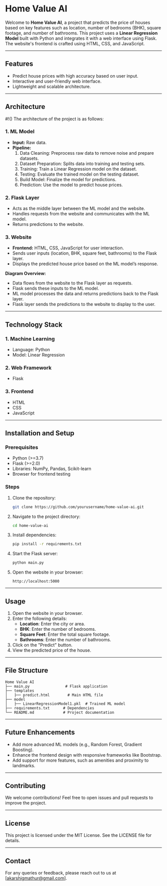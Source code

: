 # Home Value AI

Welcome to **Home Value AI**, a project that predicts the price of houses based on key features such as location, number of bedrooms (BHK), square footage, and number of bathrooms. This project uses a **Linear Regression Model** built with Python and integrates it with a web interface using Flask. The website's frontend is crafted using HTML, CSS, and JavaScript.

---

## Features
- Predict house prices with high accuracy based on user input.
- Interactive and user-friendly web interface.
- Lightweight and scalable architecture.

---

## Architecture
#!()
The architecture of the project is as follows:

### 1. **ML Model**
- **Input:** Raw data.
- **Pipeline:**
  1. Data Cleaning: Preprocess raw data to remove noise and prepare datasets.
  2. Dataset Preparation: Splits data into training and testing sets.
  3. Training: Train a Linear Regression model on the dataset.
  4. Testing: Evaluate the trained model on the testing dataset.
  5. Build Model: Finalize the model for predictions.
  6. Prediction: Use the model to predict house prices.

### 2. **Flask Layer**
- Acts as the middle layer between the ML model and the website.
- Handles requests from the website and communicates with the ML model.
- Returns predictions to the website.

### 3. **Website**
- **Frontend:** HTML, CSS, JavaScript for user interaction.
- Sends user inputs (location, BHK, square feet, bathrooms) to the Flask layer.
- Displays the predicted house price based on the ML model’s response.

**Diagram Overview:**
- Data flows from the website to the Flask layer as requests.
- Flask sends these inputs to the ML model.
- ML model processes the data and returns predictions back to the Flask layer.
- Flask layer sends the predictions to the website to display to the user.

---

## Technology Stack
### 1. **Machine Learning**
- Language: Python
- Model: Linear Regression

### 2. **Web Framework**
- Flask

### 3. **Frontend**
- HTML
- CSS
- JavaScript

---

## Installation and Setup

### Prerequisites
- Python (>=3.7)
- Flask (>=2.0)
- Libraries: NumPy, Pandas, Scikit-learn
- Browser for frontend testing

### Steps
1. Clone the repository:
   ```bash
   git clone https://github.com/yourusername/home-value-ai.git
   ```
2. Navigate to the project directory:
   ```bash
   cd home-value-ai
   ```
3. Install dependencies:
   ```bash
   pip install -r requirements.txt
   ```
4. Start the Flask server:
   ```bash
   python main.py
   ```
5. Open the website in your browser:
   ```
   http://localhost:5000
   ```

---

## Usage
1. Open the website in your browser.
2. Enter the following details:
   - **Location**: Enter the city or area.
   - **BHK**: Enter the number of bedrooms.
   - **Square Feet**: Enter the total square footage.
   - **Bathrooms**: Enter the number of bathrooms.
3. Click on the "Predict" button.
4. View the predicted price of the house.

---

## File Structure
```
Home Value AI
├── main.py                # Flask application
├── templates
│   ├── predict.html        # Main HTML file
├── model
│   ├── LinearRegressionModel1.pkl  # Trained ML model
├── requirements.txt      # Dependencies
└── README.md             # Project documentation
```

---

## Future Enhancements
- Add more advanced ML models (e.g., Random Forest, Gradient Boosting).
- Enhance the frontend design with responsive frameworks like Bootstrap.
- Add support for more features, such as amenities and proximity to landmarks.

---

## Contributing
We welcome contributions! Feel free to open issues and pull requests to improve the project.

---

## License
This project is licensed under the MIT License. See the LICENSE file for details.

---

## Contact
For any queries or feedback, please reach out to us at [akarshigmathur@gmail.com].


